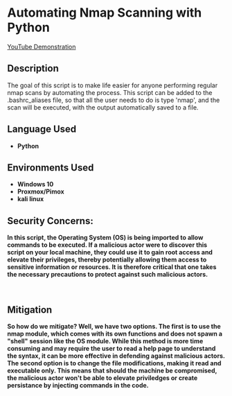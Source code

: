 <h1>Automating Nmap Scanning with Python</h1>

[YouTube Demonstration](https://youtu.be/aUhnVI5CLY0)

<h2>Description</h2>
The goal of this script is to make life easier for anyone performing regular nmap scans by automating the process. This script can be added to the .bashrc_aliases file, so that all the user needs to do is type 'nmap', and the scan will be executed, with the output automatically saved to a file.
<br />

<h2>Language Used</h2>

- <b>Python</b> 

<h2>Environments Used</h2>

- <b>Windows 10</b> 
- <b>Proxmox/Pimox</b>
- <b>kali linux</b>

<h2>Security Concerns:</h2>

<b>In this script, the Operating System (OS) is being imported to allow commands to be executed. If a malicious actor were to discover this script on your local machine, they could use it to gain root access and elevate their privileges, thereby potentially allowing them access to sensitive information or resources. It is therefore critical that one takes the necessary precautions to protect against such malicious actors.<br/>

<br/>

<h2>Mitigation</h2>
<b>So how do we mitigate? Well, we have two options. The first is to use the nmap module, which comes with its own functions and does not spawn a "shell" session like the OS module. While this method is more time consuming and may require the user to read a help page to understand the syntax, it can be more effective in defending against malicious actors. The second option is to change the file modifications, making it read and executable only. This means that should the machine be compromised, the malicious actor won't be able to elevate priviledges or create persistance by injecting commands in the code.<br/>
<br/>

<!--
 ```diff
- text in red
+ text in green
! text in orange
# text in gray
@@ text in purple (and bold)@@
```
-->
